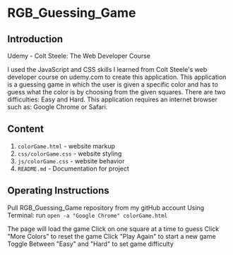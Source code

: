 # RGB_Guessing_Game

## Introduction

Udemy - Colt Steele: The Web Developer Course

I used the JavaScript and CSS skills I learned from Colt Steele's web developer course on udemy.com to create this application.
This application is a guessing game in which the user is given a specific color and has to guess what the color is by choosing from  the given squares.
There are two difficulties: Easy and Hard.
This application requires an internet browser such as: Google Chrome or Safari.

## Content

1. `colorGame.html` - website markup
2. `css/colorGame.css` - website styling
3. `js/colorGame.css` - website behavior
4. `README.md` - Documentation for project

## Operating Instructions

Pull RGB_Guessing_Game repository from my gitHub account
Using Terminal: run `open -a "Google Chrome" colorGame.html`

The page will load the game
Click on one square at a time to guess
Click "More Colors" to reset the game
Click  "Play Again" to start a new game
Toggle Between "Easy" and "Hard" to set game difficulty


